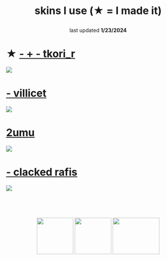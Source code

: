 # <p align="center"> skins I use (★ = I made it)
<p align="center">last updated <b>1/23/2024</b>  
<br>
</p>

# ★ [- + - tkori_r](https://github.com/xirizie/skinhub/raw/main/skins/-%20+%20-%20tkori_r.osk)
[![](https://reused.s-ul.eu/j05VG15b)](https://github.com/xirizie/skinhub/raw/main/skins/-%20+%20-%20tkori_r.osk)

# [- villicet](https://github.com/xirizie/skinhub/raw/main/skins/-%20villicet.osk)
[![](https://osu.ppy.sh/ss/19011175/f2d5)](https://github.com/xirizie/skinhub/raw/main/skins/-%20villicet.osk)

# [2umu](https://github.com/xirizie/skinhub/raw/main/skins/2umu.osk)
[![](https://osu.ppy.sh/ss/19011186/6586)](https://github.com/xirizie/skinhub/raw/main/skins/2umu.osk)

# [- clacked rafis](https://github.com/xirizie/skinhub/raw/main/skins/-%20clacked%20rafis.osk)
[![](https://osu.ppy.sh/ss/19011188/a9da)](https://github.com/xirizie/skinhub/raw/main/skins/-%20clacked%20rafis.osk)

#
<p align="center">
  <br></br>
  <a href="https://www.twitch.tv/reusedzz">
  <img src="https://i.imgur.com/HM030lk.png" 
       width="100" 
       height="100"></a>
  <a href="https://www.youtube.com/c/reused">
  <img src="https://reused.s-ul.eu/TlVlATsn"  
       width="100" 
       height="100"></a>
  <a href="https://twitter.com/_12760">
  <img src="https://reused.s-ul.eu/JyvrSwS6" 
       width="127.75" 
       height="100"></a>
 </p>
